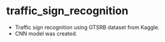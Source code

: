 # traffic_sign_recognition
- Traffic sign recognition using GTSRB dataset from Kaggle.
- CNN model was created.

